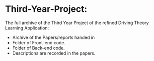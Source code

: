 # Third-Year-Project:
The full archive of the Third Year Project of the refined Driving Theory Learning Application:
- Archive of the Papers/reports handed in
- Folder of Front-end code.
- Folder of Back-end code.
- Descriptions are recorded in the papers.
